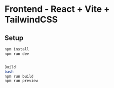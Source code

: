 # Frontend - React + Vite + TailwindCSS

## Setup
```bash
npm install
npm run dev


Build
bash
npm run build
npm run preview